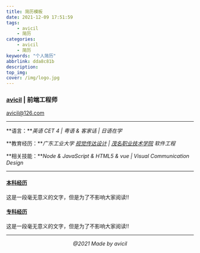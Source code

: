 ```yaml
---
title: 简历模板
date: 2021-12-09 17:51:59
tags:
    - avicil
    - 简历
categories:
    - avicil
    - 简历
keywords: "个人简历"
abbrlink: dda8c81b
description:
top_img:
cover: /img/logo.jpg
---
```


### [avicil](https://avicil.github.io/) | 前端工程师
avicil@126.com 

---  
**语言：***英语 CET 4 | 粤语 & 客家话 | 日语在学* </center>
   
 **教育经历：***广东工业大学 [视觉传达设计](https://www.gdut.edu.cn/)  | [茂名职业技术学院](https://www.mmpt.edu.cn/?gkfrom=card) 软件工程*  
 
 **相关技能：***Node & JavaScript & HTML5 & vue | Visual Communication Design*
 
----
#### [本科经历](https://www.gdut.edu.cn/)
 这是一段毫无意义的文字，但是为了不影响大家阅读!!  


#### [专科经历](https://www.mmpt.edu.cn/?gkfrom=card)
 这是一段毫无意义的文字，但是为了不影响大家阅读!! 
* * *
*<center>@2021 Made by avicil</center>*
